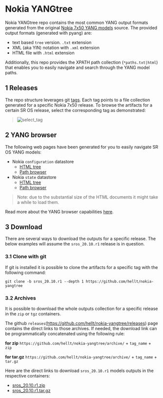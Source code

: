 # Nokia YANGtree
Nokia YANGtree repo contains the most common YANG output formats generated from the original [Nokia 7x50 YANG models](https://github.com/nokia/7x50_YangModels) source. The provided output formats (generated with pyang) are:

- text based `tree` version. `.txt` extension
- XML (aka YIN) notation with `.xml` extension
- HTML file with `.html` extension

Additionally, this repo provides the XPATH path collection (`*paths.txt|html`) that enables you to easily navigate and search through the YANG model paths.

## 1 Releases
The repo structure leverages git [tags](https://github.com/hellt/nokia-yangtree/tags). Each tag points to a file collection generated for a specific Nokia 7x50 release. To browse the artifacts for a certain SR OS release, select the corresponding tag as demonstrated:

> ![select_tag](https://gitlab.com/rdodin/pics/-/wikis/uploads/8e9e7582ff6b90fef02c9fd529d84303/CleanShot_2020-05-19_at_14.28.31.gif)


## 2 YANG browser
The following web pages have been generated for you to easily navigate SR OS YANG models:

* Nokia `configuration` datastore
  * [HTML tree](https://rdodin.gitlab.io/nokia-yangtree-srv/sros_20.10.r1-nokia-conf-combined.html)
  * [Path browser](https://rdodin.gitlab.io/nokia-yangtree-srv/sros_20.10.r1-nokia-conf-combined-paths.html)
* Nokia `state` datastore
  * [HTML tree](https://rdodin.gitlab.io/nokia-yangtree-srv/sros_20.10.r1-nokia-state-combined.html)
  * [Path browser](https://rdodin.gitlab.io/nokia-yangtree-srv/sros_20.10.r1-nokia-state-combined-paths.html)

> Note: due to the substantial size of the HTML documents it might take a while to load them.

Read more about the YANG browser capabilities [here](https://netdevops.me/2020/nokia-yang-tree/).

## 3 Download
There are several ways to download the outputs for a specific release. The below examples will assume the `sros_20.10.r1` release is in question.

### 3.1 Clone with git
If git is installed it is possible to clone the artifacts for a specific tag with the following command:
```
git clone -b sros_20.10.r1 --depth 1 https://github.com/hellt/nokia-yangtree
```

### 3.2 Archives
It is possible to download the whole outputs collection for a specific release in the `zip` or `tgz` containers.

The github `releases`(https://github.com/hellt/nokia-yangtree/releases) page contains the direct links to those archives. If needed, the download link can be programmatically concatenated using the following rule:

**for zip**
`https://github.com/hellt/nokia-yangtree/archive/` + `tag_name` + `zip`

**for tar.gz**
`https://github.com/hellt/nokia-yangtree/archive/` + `tag_name` + `tar.gz`

Here are the direct links to download `sros_20.10.r1` models outputs in the respective containers:
- [sros_20.10.r1.zip](https://github.com/hellt/nokia-yangtree/archive/sros_20.10.r1.zip)
- [sros_20.10.r1.tar.gz](https://github.com/hellt/nokia-yangtree/archive/sros_20.10.r1.tar.gz)
